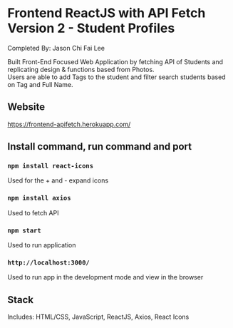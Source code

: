 # Frontend ReactJS with API Fetch Version 2 - Student Profiles

Completed By: Jason Chi Fai Lee

Built Front-End Focused Web Application by fetching API of Students and replicating design & functions based from Photos.\
Users are able to add Tags to the student and filter search students based on Tag and Full Name.

## Website

https://frontend-apifetch.herokuapp.com/

## Install command, run command and port

### `npm install react-icons`

Used for the + and - expand icons

### `npm install axios`

Used to fetch API

### `npm start`

Used to run application

### `http://localhost:3000/`

Used to run app in the development mode and view in the browser

## Stack

Includes: HTML/CSS, JavaScript, ReactJS, Axios, React Icons
